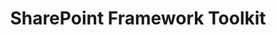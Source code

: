 ---
title: SharePoint Framework Toolkit
description: >
    Developi and manage SPFx solutions without leaving VS Code. From setting up your development workspace to deploying a solution straight to your tenant.
image: images/extensions-background-spfxtoolkit.webp
externalLink: "https://marketplace.visualstudio.com/items?itemName=m365pnp.viva-connections-toolkit"
---